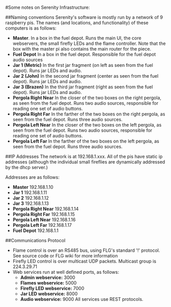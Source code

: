 #Some notes on Serenity Infrastructure:

##Naming conventions
Serenity's software is mostly run by a network of 9 raspberry pis. The names (and locations, and functionality) of these computers is as follows:
- **Master**. In a box in the fuel depot. Runs the main UI, the core webservers, the small firefly LEDs  and the flame controller.  Note that the box with the master pi also contains the main router for the piece.
- **Fuel Depot** In a box in the fuel depot. Responsible for the fuel depot audio sources
- **Jar 1 (Metric)** In the first jar fragment (on left as seen from the fuel depot). Runs jar LEDs and audio.
- **Jar 2 (John)** In the second jar fragment (center as seen from the fuel depot). Runs jar LEDs and audio.
- **Jar 3 (Brazen)** In the third jar fragment (right as seen from the fuel depot). Runs jar LEDs and audio.
- **Pergola Right Near** In the closer of the two boxes on the right pergola, as seen from the fuel depot. Runs two audio sources, responsible for reading one set of audio buttons.
- **Pergola Right Far** In the farther of the two boxes on the right pergola, as seen from the fuel depot. Runs three audio sources.
- **Pergola Left Near** In the closer of the two boxes on the left pergola, as seen from the fuel depot. Runs two audio sources, responsible for reading one set of audio buttons.
- **Pergola Left Far** In the farther of the two boxes on the left pergola, as seen from the fuel depot. Runs three audio sources.

##IP Addresses
The network is at 192.168.1.xxx. All of the pis have static ip addresses (although the individual small fireflies are dynamically addressed by the dhcp server.)

Addresses are as follows:
- **Master** 192.168.1.10
- **Jar 1**  192.168.1.11
- **Jar 2**  192.168.1.12
- **Jar 3**  192.168.1.13
- **Pergola Right Near** 192.168.1.14
- **Pergola Right Far**  192.168.1.15 
- **Pergola Left Near** 192.168.1.16
- **Pergola Left Far**  192.168.1.17
- **Fuel Depot**        192.168.1.1

##Communications Protocol
- Flame control is over an RS485 bus, using FLG's standard '!' protocol. See source code or FLG wiki for more information
- Firefly LED control is over multicast UDP packets. Multicast group is 224.3.29.71
- Web services run at well defined ports, as follows:
  - **Admin webservice:** 3000
  - **Flames webservice:** 5000
  - **Firefly LED webservice:** 7000
  - **Jar LED webservice:** 8000
  - **Audio webservice:** 9000
All services use REST protocols. 
